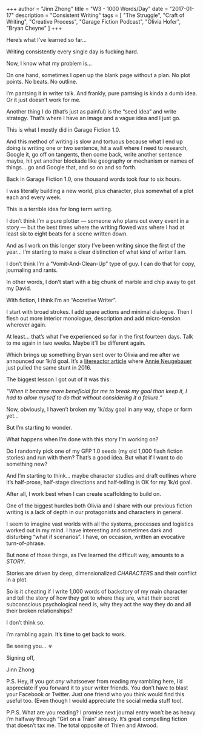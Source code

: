 +++ 
author = "Jinn Zhong" 
title = "W3 - 1000 Words/Day" 
date = "2017-01-17" 
description = "Consistent Writing"
tags = [
    "The Struggle",
    "Craft of Writing",
    "Creative Process",
    "Garage Fiction Podcast",
    "Olivia Hofer",
    "Bryan Cheyne"
]
+++

Here’s what I’ve learned so far…

Writing consistently every single day is fucking hard.

Now, I know what my problem is…

On one hand, sometimes I open up the blank page without a plan. No plot points. No beats. No outline.

I’m pantsing it in writer talk. And frankly, pure pantsing is kinda a dumb idea. Or it just doesn’t work for me.

Another thing I do (that’s just as painful) is the “seed idea” and write strategy. That’s where I have an image and a vague idea and I just go.

This is what I mostly did in Garage Fiction 1.0.

And this method of writing is slow and tortuous because what I end up doing is writing one or two sentence, hit a wall where I need to research, Google it, go off on tangents, then come back, write another sentence maybe, hit yet another blockade like geography or mechanism or names of things… go and Google that, and so on and so forth.

Back in Garage Fiction 1.0, one thousand words took four to six hours.

I was literally building a new world, plus character, plus somewhat of a plot each and every week.

This is a terrible idea for long term writing.

I don’t think I’m a pure plotter — someone who plans out every event in a story — but the best times where the writing flowed was where I had at least six to eight beats for a scene written down.

And as I work on this longer story I’ve been writing since the first of the year… I’m starting to make a clear distinction of what <i>kind</i> of writer I am.

I don’t think I’m a “Vomit-And-Clean-Up” type of guy. I can do that for copy, journaling and rants.

In other words, I don’t start with a big chunk of marble and chip away to get my David.

With fiction, I think I’m an “Accretive Writer”.

I start with broad strokes. I add spare actions and minimal dialogue. Then I flesh out more interior monologue, description and add micro-tension wherever again.

At least… that’s what I’ve experienced so far in the first fourteen days. Talk to me again in two weeks. Maybe it’ll be different again.

Which brings up something Bryan sent over to Olivia and me after we announced our 1k/d goal. It’s a [litereactor article](https://litreactor.com/columns/what-i-learned-from-1-year-of-1000-words-a-day) where [Annie Neugebauer](https://litreactor.com/team/annie-neugebauer) just pulled the same stunt in 2016.

The biggest lesson I got out of it was this:

*“When it became more beneficial for me to break my goal than keep it, I had to allow myself to do that without considering it a failure.”*

Now, obviously, I haven’t broken my 1k/day goal in any way, shape or form yet…

But I’m starting to wonder.

What happens when I’m done with this story I’m working on?

Do I randomly pick one of my GFP 1.0 seeds (my old 1,000 flash fiction stories) and run with them? That’s a good idea. But what if I want to do something new?

And I’m starting to think… maybe character studies and draft outlines where it’s half-prose, half-stage directions and half-telling is OK for my 1k/d goal.

After all, I work best when I can create scaffolding to build on.

One of the biggest hurdles both Olivia and I share with our previous fiction writing is a lack of depth in our protagonists and characters in general.

I seem to imagine vast worlds with all the systems, processes and logistics worked out in  my mind. I have interesting and sometimes dark and disturbing “what if scenarios”. I have, on occasion, written an evocative turn-of-phrase.

But none of those things, as I’ve learned the difficult way, amounts to a *STORY*.

Stories are driven by deep, dimensionalized *CHARACTERS* and their conflict in a plot.

So is it cheating if I write 1,000 words of backstory of my main character and tell the story of how they got to where they are, what their secret subconscious psychological need is, why they act the way they do and all their broken relationships?

I don’t think so.

I’m rambling again. It’s time to get back to work.

Be seeing you… ☣

Signing off,

Jinn Zhong

P.S. Hey, if you got *any* whatsoever from reading my rambling here, I’d appreciate if you forward it to your writer friends. You don’t have to blast your Facebook or Twitter. Just one friend who you think would find this useful too. (Even though I would appreciate the social media stuff too).

P.P.S. What are you reading? I promise next journal entry won’t be as heavy. I’m halfway through “Girl on a Train” already. It’s great compelling fiction that doesn’t tax me. The total opposite of Thien and Atwood.
